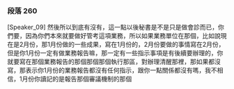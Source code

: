 ### 段落 260

[Speaker_09] 然後所以到底有沒有，這一點以後秘書是不是只是做會診而已，你們要，因為你們本來就要做好管考這項業務，所以如果業務單位在那個，比如說現在是2月份，那1月份做的一些成果，寫在1月份的，2月份要做的事情寫在2月份，但是你1月份一定有做業務報告嘛，那一定有一些指示事項是有後續要辦理的，你就要寫在那個業務報告的那個那個那個執行那區，對辦理清醒那裡，那如果都沒寫，那表示你1月份的業務報告都沒有任何指示，跟你一點關係都沒有嗎，我不相信，1月份你讀記的是報告那個審議機制的那個